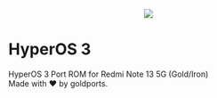 <div align="center"><a><img src="https://github.com/laidix/HyperOS-3/blob/main/hyperos3_gold.png"></a></div>

# HyperOS 3
HyperOS 3 Port ROM for Redmi Note 13 5G (Gold/Iron) <br>
Made with ♥️ by goldports.
